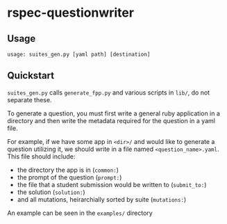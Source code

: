 # rspec-questionwriter

## Usage
```
usage: suites_gen.py [yaml path] [destination]
```

## Quickstart
`suites_gen.py` calls `generate_fpp.py` and various scripts in `lib/`, do not separate these.

To generate a question, you must first write a general ruby application in a directory and then write the metadata required for the question in a yaml file.

For example, if we have some app in `<dir>/` and would like to generate a question utilizing it, we should write in a file named `<question_name>.yaml`.
This file should include:
- the directory the app is in (`common:`)
- the prompt of the question (`prompt:`)
- the file that a student submission would be written to (`submit_to:`)
- the solution (`solution:`)
- and all mutations, heirarchially sorted by suite (`mutations:`)

An example can be seen in the `examples/` directory